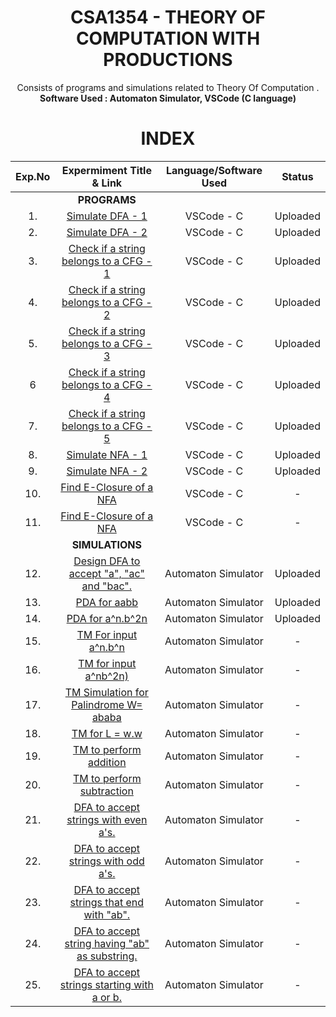 <h1 align = "center">
  CSA1354 - THEORY OF COMPUTATION WITH PRODUCTIONS
</h1>

<div align="center">
Consists of programs and simulations related to Theory Of Computation .<br/>
<strong> Software Used : Automaton Simulator, VSCode (C language)  </strong>
</div>

<h1 align="center"> INDEX </h1>
<div align="center">

|Exp.No 		|Expermiment Title & Link  	|Language/Software Used |Status |
|:---:|:---:|:---:|:---:|
| | **PROGRAMS** | |  |
|1.		|[Simulate DFA - 1](#exp1)	|VSCode - C |Uploaded |
|2.		|[Simulate DFA - 2](#exp2)<br/>	|VSCode - C |Uploaded |
|3.		|[Check if a string belongs to a CFG - 1](#exp3)<br/>	|VSCode - C |Uploaded |
|4.		|[Check if a string belongs to a CFG - 2](#exp4)<br/>	|VSCode - C |Uploaded |
|5.		|[Check if a string belongs to a CFG - 3](#exp5)<br/>	|VSCode - C |Uploaded |
|6		|[Check if a string belongs to a CFG - 4](#exp6)<br/>	|VSCode - C |Uploaded |
|7.		|[Check if a string belongs to a CFG - 5](#exp7)<br/>	|VSCode - C |Uploaded |
|8.		|[Simulate NFA - 1](#exp8)<br/>	|VSCode - C |Uploaded |
|9.		|[Simulate NFA - 2](#exp9)<br/>	|VSCode - C |Uploaded |
|10.	|[Find E-Closure of a NFA](#exp10)<br/>	|VSCode - C |- |
|11.	|[Find E-Closure of a NFA](#exp10)<br/>	|VSCode - C |- |
| | **SIMULATIONS** ||  |
|12.		|[Design DFA to accept "a", "ac" and "bac". ](#exp11)	|Automaton Simulator |Uploaded |
|13.		|[PDA for aabb](#exp12)<br/>	|Automaton Simulator |Uploaded |
|14.		|[PDA for a^n.b^2n](#exp13)<br/>	|Automaton Simulator |Uploaded |
|15.		|[TM  For input a^n.b^n](#exp14)<br/>	|Automaton Simulator |- |
|16.		|[TM  for input a^nb^2n)](#exp15)<br/>	|Automaton Simulator |- |
|17.		|[TM  Simulation  for Palindrome W= ababa ](#exp16)<br/>	|Automaton Simulator |- |
|18.		|[TM for L = w.w ](#exp17)<br/>	|Automaton Simulator |- |
|19.		|[TM to  perform addition ](#exp17)<br/>	|Automaton Simulator |- |
|20.		|[TM to perform  subtraction](#exp18)<br/>	|Automaton Simulator |- |
|21.		|[DFA to accept strings with even a's. ](#exp18)<br/>	|Automaton Simulator |- |
|22.		|[DFA to accept strings with odd a's. ](#exp18)<br/>	|Automaton Simulator |- |
|23.		|[DFA to accept strings that end with "ab".](#exp18)<br/>	|Automaton Simulator |- |
|24.		|[DFA to accept string having "ab" as substring.](#exp18)<br/>	|Automaton Simulator |- |
|25.		|[DFA to accept strings starting with a or b.](#exp18)<br/>	|Automaton Simulator |- |
